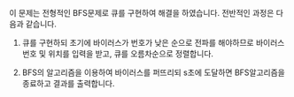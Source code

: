 이 문제는 전형적인 BFS문제로 큐를 구현하여 해결을 하였습니다. 전반적인 과정은 다음과 같습니다.
1. 큐를 구현하되 초기에 바이러스가 번호가 낮은 순으로 전파를 해야하므로 바이러스 번호 및 위치를 입력을 받고, 큐를 오름차순으로 정렬합니다.

2. BFS의 알고리즘을 이용하여 바이러스를 퍼뜨리되 s초에 도달하면 BFS알고리즘을 종료하고 결과를 출력합니다.
